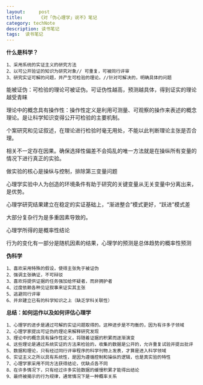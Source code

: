 ```yaml
---
layout:     post
title:      《对「伪心理学」说不》笔记
category: techNote
description: 读书笔记
tags:  读书笔记
---
```


**什么是科学？**

    1、采用系统的实证主义的研究方法
    2、以可公开验证的知识为研究对象// 可重复，可被同行评审
    3、研究实证可解的问题，并产生可检验的理论。//针对可解决的，明确具体的问题

能被证伪：可检验的理论可被证伪。可证伪性越高，预测越具体，得到证实的理论越受青睐

理论中的概念具有操作性：操作性定义是利用可测量、可观察的操作来表述的概念理论。是让科学知识变得公开可检验的主要机制。

个案研究和见证叙述，在理论进行检验时毫无用处，不能以此判断理论主张是否合理。

相关不一定存在因果。确保选择性偏差不会捣乱的唯一方法就是在操纵所有变量的情况下进行真正的实验。

做实验的核心是操纵与控制，排除第三变量问题

心理学实验中人为创造的环境条件有助于研究的关键变量从无关变量中分离出来，是优势。

心理学研究结果建立在稳定的实证基础上，“渐进整合”模式更好，“跃进”模式差

大部分复杂行为是多重因素导致的。

心理学所得的是概率性结论

行为的变化有一部分是随机因素的结果，心理学的预测是总体趋势的概率性预测


**伪科学**

    1、喜欢采用特殊的假设，使得主张免于被证伪
    2、强调主张确证，不可辩驳
    3、喜欢将提供证据的任务强加给怀疑者，而非拥护者
    4、过度依赖各种见证叙事来证实其主张
    5、逃避同行评审
    6、并非建立已有的科学知识之上（缺乏学科关联性）

**总结：如何运作以及如何评估心理学**

    1、心理学的进步是通过可解的实证问题取得的。这种进步是不均衡的，因为有许多子领域
    2、心理学家提出可证伪的理论来解释研究发现
    3、理论中的概念具有操作性定义，将随着证据的积累而逐渐演变
    4、这些理论是通过系统实证的方法来检验的，收集的数据是公开的，允许重复试验并提出批评
    5、数据和理论，只有经过同行评审程序的科学刊物上发表，才算是进入科学领域
    6、实证主义之所以具有系统性，是因为遵循控制和操纵的逻辑，也是真实验的特性
    7、心理学家采用不同方法获得结论，优缺点各不同
    8、在许多情况下，只有经过许多实验数据的缓慢积累才能得出结论
    9、最终被揭示的行为规律，通常情况下是一种概率关系
